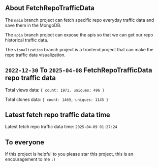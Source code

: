 ## About FetchRepoTrafficData

The `main` branch project can fetch specific repo everyday traffic data and save them in the MongoDB.

The `apis` branch project can expose the apis so that we can get our repo historical traffic data.

The `visualization` branch project is a frontend project that can make the repo traffic data visualization.

## `2022-12-30` To `2025-04-08` FetchRepoTrafficData repo traffic data

Total views data: `{ count: 1971, uniques: 496 }`

Total clones data: `{ count: 1469, uniques: 1145 }`

## Latest fetch repo traffic data time

Latest fetch repo traffic data time: `2025-04-09 01:27:24`

## To everyone

If this project is helpful to you please star this project, this is an encouragement to me `:)`



